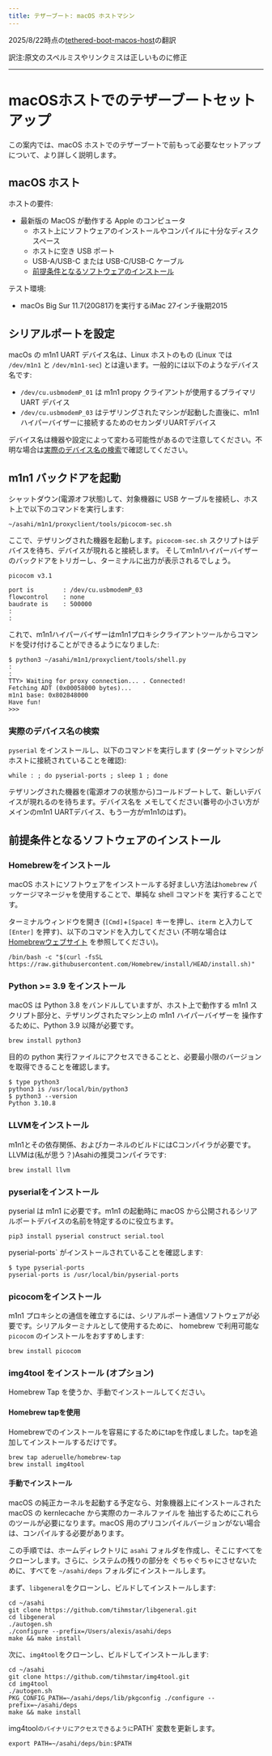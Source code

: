 ```yaml
---
title: テザーブート: macOS ホストマシン
---
```


2025/8/22時点の[tethered-boot-macos-host](https://github.com/AsahiLinux/docs/blob/main/docs/sw/tethered-boot-macos-host.md)の翻訳

訳注:原文のスペルミスやリンクミスは正しいものに修正

---
# macOSホストでのテザーブートセットアップ

この案内では、macOS ホストでのテザーブートで前もって必要なセットアップについて、より詳しく説明します。

## macOS ホスト

ホストの要件:

* 最新版の MacOS が動作する Apple のコンピュータ
    * ホスト上にソフトウェアのインストールやコンパイルに十分なディスクスペース
    * ホストに空き USB ポート
    * USB-A/USB-C または USB-C/USB-C ケーブル
    * [前提条件となるソフトウェアのインストール](#前提条件となるソフトウェアのインストール)

テスト環境:

* macOs Big Sur 11.7(20G817)を実行するiMac 27インチ後期2015

## シリアルポートを設定

macOs の m1n1 UART デバイス名は、Linux ホストのもの (Linux では `/dev/m1n1` と `/dev/m1n1-sec`) とは違います。一般的には以下のようなデバイス名です:

* `/dev/cu.usbmodemP_01` は m1n1 propy クライアントが使用するプライマリ UART デバイス
* `/dev/cu.usbmodemP_03` はテザリングされたマシンが起動した直後に、m1n1ハイパーバイザーに接続するためのセカンダリUARTデバイス

デバイス名は機器や設定によって変わる可能性があるので注意してください。不明な場合は[実際のデバイス名の検索](#実際のデバイス名の検索)で確認してください。

## m1n1 バックドアを起動

シャットダウン(電源オフ状態)して、対象機器に USB ケーブルを接続し、ホスト上で以下のコマンドを実行します:

```shell
~/asahi/m1n1/proxyclient/tools/picocom-sec.sh
```

ここで、テザリングされた機器を起動します。`picocom-sec.sh` スクリプトはデバイスを待ち、デバイスが現れると接続します。
そしてm1n1ハイパーバイザーのバックドアをトリガーし、ターミナルに出力が表示されるでしょう。


```console
picocom v3.1

port is        : /dev/cu.usbmodemP_03
flowcontrol    : none
baudrate is    : 500000
:
:
```

これで、m1n1ハイパーバイザーはm1n1プロキシクライアントツールからコマンドを受け付けることができるようになりました:

```shell
$ python3 ~/asahi/m1n1/proxyclient/tools/shell.py
:
:
TTY> Waiting for proxy connection... . Connected!
Fetching ADT (0x00058000 bytes)...
m1n1 base: 0x802848000
Have fun!
>>>
```

### 実際のデバイス名の検索

`pyserial` をインストールし、以下のコマンドを実行します (ターゲットマシンがホストに接続されていることを確認):

```shell
while : ; do pyserial-ports ; sleep 1 ; done
```

テザリングされた機器を(電源オフの状態から)コールドブートして、新しいデバイスが現れるのを待ちます。デバイス名を
メモしてください(番号の小さい方がメインのm1n1 UARTデバイス、もう一方がm1n1のはず)。

## 前提条件となるソフトウェアのインストール

### Homebrewをインストール

macOS ホストにソフトウェアをインストールする好ましい方法は`homebrew` パッケージマネージャを使用することで、単純な shell コマンドを
実行することです。

ターミナルウィンドウを開き (`[Cmd]`+`[Space]` キーを押し、`iterm` と入力して `[Enter]` を押す)、以下のコマンドを入力してください
 (不明な場合は [Homebrewウェブサイト](https://brew.sh) を参照してください)。

```shell
/bin/bash -c "$(curl -fsSL https://raw.githubusercontent.com/Homebrew/install/HEAD/install.sh)"
```

### Python >= 3.9 をインストール

macOS は Python 3.8 をバンドルしていますが、ホスト上で動作する m1n1 スクリプト部分と、テザリングされたマシン上の m1n1 ハイパーバイザーを 
操作するために、Python 3.9 以降が必要です。

```shell
brew install python3
```

目的の python 実行ファイルにアクセスできることと、必要最小限のバージョンを取得できることを確認します。

```shell
$ type python3
python3 is /usr/local/bin/python3
$ python3 --version
Python 3.10.8
```

### LLVMをインストール

m1n1とその依存関係、およびカーネルのビルドにはCコンパイラが必要です。LLVMは(私が思う？)Asahiの推奨コンパイラです:

```shell
brew install llvm
```

### pyserialをインストール

pyserial は m1n1 に必要です。m1n1 の起動時に macOS から公開されるシリアルポートデバイスの名前を特定するのに役立ちます。

```shell
pip3 install pyserial construct serial.tool
```

pyserial-ports` がインストールされていることを確認します:

```shell
$ type pyserial-ports
pyserial-ports is /usr/local/bin/pyserial-ports
```

### picocomをインストール

m1n1 プロキシとの通信を確立するには、シリアルポート通信ソフトウェアが必要です。シリアルターミナルとして使用するために、
homebrew で利用可能な `picocom` のインストールをおすすめします:

```shell
brew install picocom
```

### img4tool をインストール (オプション)

Homebrew Tap を使うか、手動でインストールしてください。

#### Homebrew tapを使用

Homebrewでのインストールを容易にするためにtapを作成しました。tapを追加してインストールするだけです。

```shell
brew tap aderuelle/homebrew-tap
brew install img4tool
```

#### 手動でインストール

macOS の純正カーネルを起動する予定なら、対象機器上にインストールされた macOS の kernlecache から実際のカーネルファイルを
抽出するためにこれらのツールが必要になります。macOS 用のプリコンパイルバージョンがない場合は、コンパイルする必要があります。

この手順では、ホームディレクトリに `asahi` フォルダを作成し、そこにすべてをクローンします。さらに、システムの残りの部分を
ぐちゃぐちゃにさせないために、すべてを `~/asahi/deps` フォルダにインストールします。

まず、`libgeneral`をクローンし、ビルドしてインストールします:

```shell
cd ~/asahi
git clone https://github.com/tihmstar/libgeneral.git
cd libgeneral
./autogen.sh
./configure --prefix=/Users/alexis/asahi/deps
make && make install
```

次に、`img4tool`をクローンし、ビルドしてインストールします:

```shell
cd ~/asahi
git clone https://github.com/tihmstar/img4tool.git
cd img4tool
./autogen.sh
PKG_CONFIG_PATH=~/asahi/deps/lib/pkgconfig ./configure --prefix=~/asahi/deps
make && make install
```

img4tool` のバイナリにアクセスできるように `PATH` 変数を更新します。

```shell
export PATH=~/asahi/deps/bin:$PATH
```


